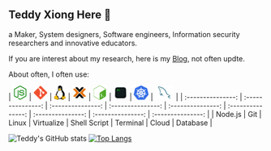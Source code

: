 ## Teddy Xiong Here 👋

a Maker, System designers, Software engineers, Information security researchers and innovative educators.

If you are interest about my research, here is my [Blog](https://teddy1565.github.io), not often updte.

About often, I often use:

| <img height="28" src="./assets/image/nodedotjs.svg"> | <img height="28" src="./assets/image/git.svg"> | <img height="28" src="./assets/image/linux.svg"> | <img height="28" src="./assets/image/proxmox.svg">  | <img height="28" src="./assets/image/gnubash.svg"> | <img height="28" src="./assets/image/terminal.svg"> | <img height="28" src="./assets/image/k8s.svg"> | <img height="28" src="./assets/image/mysql.svg"> |
| :---------------: | :---------------: | :---------------: | :---------------: | :---------------: | :---------------: | :---------------: | :---------------: | :---------------: |
| Node.js | Git | Linux | Virtualize  | Shell Script | Terminal | Cloud | Database |

![Teddy's GitHub stats](https://github-readme-stats.vercel.app/api?username=teddy1565&show_icons=true&theme=tokyonight&hide_rank=true&layout=compact&show=true)
[![Top Langs](https://github-readme-stats.vercel.app/api/top-langs/?username=teddy1565)](https://github.com/Christmas/github-readme-stats)

<!--
**teddy1565/teddy1565** is a ✨ _special_ ✨ repository because its `README.md` (this file) appears on your GitHub profile.

Here are some ideas to get you started:

- 🔭 I’m currently working on ...
- 🌱 I’m currently learning ...
- 👯 I’m looking to collaborate on ...
- 🤔 I’m looking for help with ...
- 💬 Ask me about ...
- 📫 How to reach me: ...
- 😄 Pronouns: ...
- ⚡ Fun fact: ...
-->
